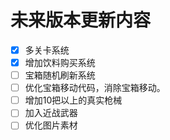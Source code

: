 # 未来版本更新内容

- [X] 多关卡系统
- [X] 增加饮料购买系统
- [ ] 宝箱随机刷新系统
- [ ] 优化宝箱移动代码，消除宝箱移动。
- [ ] 增加10把以上的真实枪械
- [ ] 加入近战武器
- [ ] 优化图片素材
